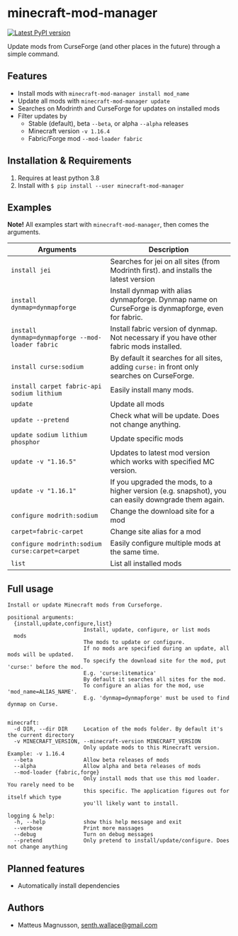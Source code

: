 # minecraft-mod-manager

[![Latest PyPI version](https://img.shields.io/pypi/v/minecraft-mod-manager.svg)](https://pypi.python.org/pypi/minecraft-mod-manager)

Update mods from CurseForge (and other places in the future) through a simple command.

## Features

- Install mods with `minecraft-mod-manager install mod_name`
- Update all mods with `minecraft-mod-manager update`
- Searches on Modrinth and CurseForge for updates on installed mods
- Filter updates by
  - Stable (default), beta `--beta`, or alpha `--alpha` releases
  - Minecraft version `-v 1.16.4`
  - Fabric/Forge mod `--mod-loader fabric`

## Installation & Requirements

1. Requires at least python 3.8
1. Install with `$ pip install --user minecraft-mod-manager`

## Examples

**Note!** All examples start with `minecraft-mod-manager`, then comes the arguments.

| Arguments                                        | Description                                                                                         |
| ------------------------------------------------ | --------------------------------------------------------------------------------------------------- |
| `install jei`                                    | Searches for jei on all sites (from Modrinth first). and installs the latest version                |
| `install dynmap=dynmapforge`                     | Install dynmap with alias dynmapforge. Dynmap name on CurseForge is dynmapforge, even for fabric.   |
| `install dynmap=dynmapforge --mod-loader fabric` | Install fabric version of dynmap. Not necessary if you have other fabric mods installed.            |
| `install curse:sodium`                           | By default it searches for all sites, adding `curse:` in front only searches on CurseForge.         |
| `install carpet fabric-api sodium lithium`       | Easily install many mods.                                                                           |
| `update`                                         | Update all mods                                                                                     |
| `update --pretend`                               | Check what will be update. Does not change anything.                                                |
| `update sodium lithium phosphor`                 | Update specific mods                                                                                |
| `update -v "1.16.5"`                             | Updates to latest mod version which works with specified MC version.                                |
| `update -v "1.16.1"`                             | If you upgraded the mods, to a higher version (e.g. snapshot), you can easily downgrade them again. |
| `configure modrith:sodium`                       | Change the download site for a mod                                                                  |
| `carpet=fabric-carpet`                           | Change site alias for a mod                                                                         |
| `configure modrinth:sodium curse:carpet=carpet`  | Easily configure multiple mods at the same time.                                                    |
| `list`                                           | List all installed mods                                                                             |

## Full usage

```
Install or update Minecraft mods from Curseforge.

positional arguments:
  {install,update,configure,list}
                        Install, update, configure, or list mods
  mods
                        The mods to update or configure.
                        If no mods are specified during an update, all mods will be updated.
                        To specify the download site for the mod, put 'curse:' before the mod.
                        E.g. 'curse:litematica'
                        By default it searches all sites for the mod.
                        To configure an alias for the mod, use 'mod_name=ALIAS_NAME'.
                        E.g. 'dynmap=dynmapforge' must be used to find dynmap on Curse.


minecraft:
  -d DIR, --dir DIR     Location of the mods folder. By default it's the current directory
  -v MINECRAFT_VERSION, --minecraft-version MINECRAFT_VERSION
                        Only update mods to this Minecraft version. Example: -v 1.16.4
  --beta                Allow beta releases of mods
  --alpha               Allow alpha and beta releases of mods
  --mod-loader {fabric,forge}
                        Only install mods that use this mod loader. You rarely need to be
                        this specific. The application figures out for itself which type
                        you'll likely want to install.

logging & help:
  -h, --help            show this help message and exit
  --verbose             Print more massages
  --debug               Turn on debug messages
  --pretend             Only pretend to install/update/configure. Does not change anything
```

## Planned features

- Automatically install dependencies

## Authors

- Matteus Magnusson, senth.wallace@gmail.com
